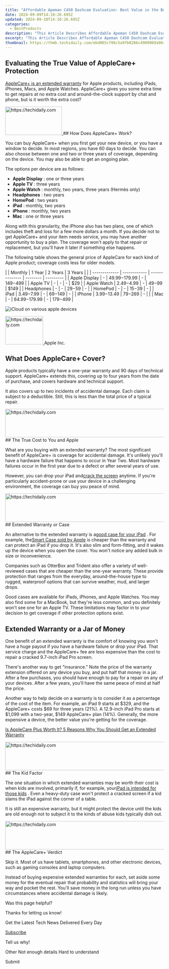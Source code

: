 ```yaml
---
title: "Affordable Apeman C450 Dashcam Evaluation: Best Value in the Budget Range"
date: 2024-09-09T14:10:26.695Z
updated: 2024-09-10T14:10:26.695Z
categories:
  - BestProducts
description: "This Article Describes Affordable Apeman C450 Dashcam Evaluation: Best Value in the Budget Range"
excerpt: "This Article Describes Affordable Apeman C450 Dashcam Evaluation: Best Value in the Budget Range"
thumbnail: https://thmb.techidaily.com/ebd065cf06c5a9fb0286c4909069a9647cc2d269684aea8711a00f6335b22f38.jpg
---
```


## Evaluating the True Value of AppleCare+ Protection
[AppleCare+ is an extended warranty](https://www.lifewire.com/iphone-warranty-plus-applecare-1999284) for Apple products, including iPads, iPhones, Macs, and Apple Watches. AppleCare+ gives you some extra time to get repairs at no extra cost and around-the-clock support by chat and phone, but is it worth the extra cost?

<!-- affiliate ads begin -->
<a href="https://aligracehair.sjv.io/c/5597632/2135397/19272" target="_top" id="2135397">
  <img src="//a.impactradius-go.com/display-ad/19272-2135397" border="0" alt="https://techidaily.com" width="180" height="90"/>
</a>
<img height="0" width="0" src="https://aligracehair.sjv.io/i/5597632/2135397/19272" style="position:absolute;visibility:hidden;" border="0" />
<!-- affiliate ads end -->
## How Does AppleCare+ Work?

 You can buy AppleCare+ when you first get your new device, or you have a window to decide. In most regions, you have 60 days to decide. You can also choose between one and two or three years of coverage, depending on the device. You may also be able to get an ongoing plan.

 The options per device are as follows:

* **Apple Display** : one or three years
* **Apple TV** : three years
* **Apple Watch** : monthly, two years, three years (Hermès only)
* **Headphones** : two years
* **HomePod** : two years
* **iPad** : monthly, two years
* **iPhone** : monthly, two years
* **Mac** : one or three years

 Along with this granularity, the iPhone also has two plans, one of which includes theft and loss for a few more dollars a month. If you decide not to get AppleCare+ and your item needs service, you may have another opportunity to buy a plan. The coverage won't apply to that repair or replacement, but you'll have it later if something else happens.

 The following table shows the general price of AppleCare for each kind of Apple product; coverage costs less for older models.

| |  Monthly    | 1 Year       | 2 Years        | 3 Years  |           |
| ------------- | ------------ | -------------- | -------- | --------- |
| Apple Display | \-           | $49.99-$179.99 | \-       | $149-$499 |
| Apple TV      | \-           | \-             | \-       | $29       |
| Apple Watch   | $2.49-$4.99  | \-             | $49-$99  | $149      |
| Headphones    | \-           | \-             | $29-$59  | \-        |
| HomePod       | \-           | \-             | $15-$39  | \-        |
| iPad          | $3.49-$7.99  | \-             | $69-$149 | \-        |
| iPhone        | $3.99-$13.49 | $79-$269       | \-       |           |
| Mac           | \-           | $64.99-$179.99 | \-       | $179-$499 |

![iCloud on various apple devices](https://www.lifewire.com/thmb/Adwk3MSADnnF9LOmRK-gh2zCEKM=/1500x0/filters:no_upscale():max_bytes(150000):strip_icc():format(webp)/iCloud-5804f1923df78cbc288fae54.jpg)

<!-- affiliate ads begin -->
<a href="https://aligracehair.sjv.io/c/5597632/2135350/19272" target="_top" id="2135350">
  <img src="//a.impactradius-go.com/display-ad/19272-2135350" border="0" alt="https://techidaily.com" width="120" height="90"/>
</a>
<img height="0" width="0" src="https://aligracehair.sjv.io/i/5597632/2135350/19272" style="position:absolute;visibility:hidden;" border="0" />
<!-- affiliate ads end -->
Apple Inc.

## What Does AppleCare+ Cover?

 Apple products typically have a one-year warranty and 90 days of technical support. AppleCare+ extends this, covering up to four years from the date of purchase, and covers hardware and technical support.

 It also covers up to two incidents of accidental damage. Each claim is subject to a deductible. Still, this is less than the total price of a typical repair.  

<!-- affiliate ads begin -->
<a href="https://unicoeye.pxf.io/c/5597632/2134243/18498" target="_top" id="2134243">
  <img src="//a.impactradius-go.com/display-ad/18498-2134243" border="0" alt="https://techidaily.com" width="728" height="90"/>
</a>
<img height="0" width="0" src="https://unicoeye.pxf.io/i/5597632/2134243/18498" style="position:absolute;visibility:hidden;" border="0" />
<!-- affiliate ads end -->
## The True Cost to You and Apple

 What are you buying with an extended warranty? The most significant benefit of AppleCare+ is coverage for accidental damage. It's unlikely you'll have a hardware failure that happens to occur in Year Two. Most hardware failures occur in the first year due to a defect or after several years of use.  

 However, you can drop your iPad and[crack the screen](https://www.lifewire.com/what-to-do-cracked-ipad-screen-4056453) anytime. If you're particularly accident-prone or use your device in a challenging environment, the coverage can buy you peace of mind.

<!-- affiliate ads begin -->
<a href="https://ephamedtechinc.pxf.io/c/5597632/2126493/26400" target="_top" id="2126493">
  <img src="//a.impactradius-go.com/display-ad/26400-2126493" border="0" alt="https://techidaily.com" width="640" height="90"/>
</a>
<img height="0" width="0" src="https://ephamedtechinc.pxf.io/i/5597632/2126493/26400" style="position:absolute;visibility:hidden;" border="0" />
<!-- affiliate ads end -->
## Extended Warranty or Case

 An alternative to the extended warranty is a[good case for your iPad](https://www.lifewire.com/best-ipad-cases-4046942) . For example, the[Smart Case sold by Apple](https://www.apple.com/shop/ipad/accessories/cases-protection) is cheaper than the warranty and can protect an iPad if you drop it. It's also slim and form-fitting, and it wakes up the device when you open the cover. You won't notice any added bulk in size or inconvenience.

 Companies such as OtterBox and Trident also offer a variety of well-reviewed cases that are cheaper than the one-year warranty. These provide protection that ranges from the everyday, around-the-house type to rugged, waterproof options that can survive weather, mud, and larger drops.

 Good cases are available for iPads, iPhones, and Apple Watches. You may also find some for a MacBook, but they're less common, and you definitely won't see one for an Apple TV. These limitations may factor in to your decision to get coverage if other protection options exist.

## Extended Warranty or a Jar of Money

 One benefit of an extended warranty is the comfort of knowing you won't have a huge payout if you have a hardware failure or drop your iPad. That service charge and the AppleCare+ fee are less expensive than the cost to repair a cracked 9.7-inch iPad Pro screen.

 There's another way to get "insurance." Note the price of the warranty extension offered on any device you buy, and put half that money in a jar. After a few purchases, you should have enough to pay for a repair on any of your devices. After a few years, you'll have the same peace of mind at half the price.

 Another way to help decide on a warranty is to consider it as a percentage of the cost of the item. For example, an iPad 9 starts at $329, and the AppleCare+ costs $69 for three years (21%). A 12.9-inch iPad Pro starts at $1,099 with a two-year, $149 AppleCare+ plan (14%). Generally, the more expensive a device, the better value you're getting for the coverage.

[Is AppleCare Plus Worth It? 5 Reasons Why You Should Get an Extended Warranty](https://www.lifewire.com/is-applecare-plus-worth-it-8426183)

<!-- affiliate ads begin -->
<a href="https://ephamedtechinc.pxf.io/c/5597632/2137203/26400" target="_top" id="2137203">
  <img src="//a.impactradius-go.com/display-ad/26400-2137203" border="0" alt="https://techidaily.com" width="728" height="90"/>
</a>
<img height="0" width="0" src="https://ephamedtechinc.pxf.io/i/5597632/2137203/26400" style="position:absolute;visibility:hidden;" border="0" />
<!-- affiliate ads end -->
## The Kid Factor

 The one situation in which extended warranties may be worth their cost is when kids are involved, primarily if, for example, your[iPad is intended for those kids](https://www.lifewire.com/should-your-toddler-or-preschooler-use-an-ipad-4069908) . Even a heavy-duty case won't protect a cracked screen if a kid slams the iPad against the corner of a table.  

 It is still an expensive warranty, but it might protect the device until the kids are old enough not to subject it to the kinds of abuse kids typically dish out.

<!-- affiliate ads begin -->
<a href="https://zebaoaffiliateprogram.pxf.io/c/5597632/2137973/21526" target="_top" id="2137973">
  <img src="//a.impactradius-go.com/display-ad/21526-2137973" border="0" alt="https://techidaily.com" width="728" height="90"/>
</a>
<img height="0" width="0" src="https://zebaoaffiliateprogram.pxf.io/i/5597632/2137973/21526" style="position:absolute;visibility:hidden;" border="0" />
<!-- affiliate ads end -->
## The AppleCare+ Verdict

 Skip it. Most of us have tablets, smartphones, and other electronic devices, such as gaming consoles and laptop computers.

 Instead of buying expensive extended warranties for each, set aside some money for the eventual repair that probability and statistics will bring your way and pocket the rest. You'll save money in the long run unless you have circumstances where accidental damage is likely.

Was this page helpful?

Thanks for letting us know!

 Get the Latest Tech News Delivered Every Day

[Subscribe](https://www.lifewire.com/#)

Tell us why!

 Other  Not enough details  Hard to understand

 Submit

<ins class="adsbygoogle"
     style="display:block"
     data-ad-format="autorelaxed"
     data-ad-client="ca-pub-7571918770474297"
     data-ad-slot="1223367746"></ins>



<ins class="adsbygoogle"
     style="display:block"
     data-ad-client="ca-pub-7571918770474297"
     data-ad-slot="8358498916"
     data-ad-format="auto"
     data-full-width-responsive="true"></ins>


